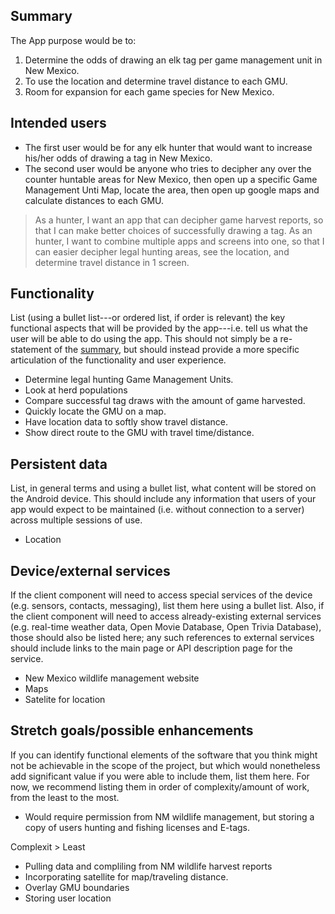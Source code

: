## Summary

The App purpose would be to: 
1) Determine the odds of drawing an elk tag per game management unit in New Mexico.
2) To use the location and determine travel distance to each GMU.
3) Room for expansion for each game species for New Mexico.

## Intended users

* The first user would be for any elk hunter that would want to increase his/her odds of drawing a tag in New Mexico.
* The second user would be anyone who tries to decipher any over the counter huntable areas for New Mexico, then open up a specific Game Management Unti Map, locate the area, then open up google maps and calculate distances to each GMU.

> As a hunter, I want an app that can decipher game harvest reports, so that I can make better choices of successfully drawing a tag.
> As an hunter, I want to combine multiple apps and screens into one, so that I can easier decipher legal hunting areas, see the location, and determine travel distance in 1 screen.

## Functionality

List (using a bullet list---or ordered list, if order is relevant) the key functional aspects that will be provided by the app---i.e. tell us what the user will be able to do using the app. This should not simply be a re-statement of the [summary](#summary), but should instead provide a more specific articulation of the functionality and user experience. 

* Determine legal hunting Game Management Units.
* Look at herd populations
* Compare successful tag draws with the amount of game harvested.
* Quickly locate the GMU on a map.
* Have location data to softly show travel distance.
* Show direct route to the GMU with travel time/distance.

## Persistent data

List, in general terms and using a bullet list, what content will be stored on the Android device. This should include any information that users of your app would expect to be maintained (i.e. without connection to a server) across multiple sessions of use. 
* Location

## Device/external services

If the client component will need to access special services of the device (e.g. sensors, contacts, messaging), list them here using a bullet list. Also, if the client component will need to access already-existing external services (e.g. real-time weather data, Open Movie Database, Open Trivia Database), those should also be listed here; any such references to external services should include links to the main page or API description page for the service.
* New Mexico wildlife management website
* Maps
* Satelite for location

## Stretch goals/possible enhancements 

If you can identify functional elements of the software that you think might not be achievable in the scope of the project, but which would nonetheless add significant value if you were able to include them, list them here. For now, we recommend listing them in order of complexity/amount of work, from the least to the most.

* Would require permission from NM wildlife management, but storing a copy of users hunting and fishing licenses and E-tags.

Complexit > Least
* Pulling data and compliling from NM wildlife harvest reports
* Incorporating satellite for map/traveling distance.
* Overlay GMU boundaries
* Storing user location
